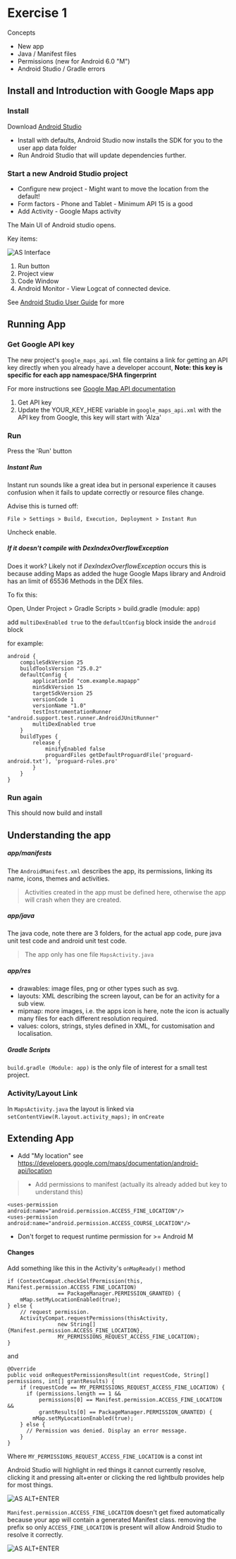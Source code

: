 # Exercise 1 

Concepts
- New app
- Java / Manifest files
- Permissions (new for Android 6.0 "M")
- Android Studio / Gradle errors

## Install and Introduction with Google Maps app

### Install

Download [Android Studio](https://developer.android.com/studio/index.html)

* Install with defaults, Android Studio now installs the SDK for you to the user app data folder
* Run Android Studio that will update dependencies further.


### Start a new Android Studio project

* Configure new project - Might want to move the location from the default!
* Form factors - Phone and Tablet - Minimum API 15 is a good
* Add Activity - Google Maps activity

The Main UI of Android studio opens.

Key items:

![AS Interface](../resources/images/AS-Overview-NewProject.png)

1. Run button
2. Project view
3. Code Window
4. Android Monitor - View Logcat of connected device.

See [Android Studio User Guide](https://developer.android.com/studio/intro/index.html) for more

## Running App

### Get Google API key

The new project's `google_maps_api.xml` file contains a link for getting an API key directly when you already have a developer account, **Note: this key is specific for each app namespace/SHA fingerprint**

For more instructions see [Google Map API documentation](https://developers.google.com/maps/documentation/android-api/start#get-key)

1. Get API key
2. Update the YOUR_KEY_HERE variable in `google_maps_api.xml` with the API key from Google, this key will start with 'AIza'

### Run

Press the 'Run' button 

##### Instant Run

Instant run sounds like a great idea but in personal experience it causes confusion when it fails to update correctly or resource files change.

Advise this is turned off:

`File > Settings > Build, Execution, Deployment > Instant Run`

Uncheck enable.

##### If it doesn't compile with _DexIndexOverflowException_

Does it work? Likely not if _DexIndexOverflowException_ occurs this is because adding Maps as added the huge Google Maps library and Android has an limit of 65536 Methods in the DEX files.

To fix this: 

Open, Under Project > Gradle Scripts > build.gradle (module: app) 

add `multiDexEnabled true`  to the `defaultConfig` block inside the `android` block

for example:
```
android {
    compileSdkVersion 25
    buildToolsVersion "25.0.2"
    defaultConfig {
        applicationId "com.example.mapapp"
        minSdkVersion 15
        targetSdkVersion 25
        versionCode 1
        versionName "1.0"
        testInstrumentationRunner "android.support.test.runner.AndroidJUnitRunner"
        multiDexEnabled true
    }
    buildTypes {
        release {
            minifyEnabled false
            proguardFiles getDefaultProguardFile('proguard-android.txt'), 'proguard-rules.pro'
        }
    }
}
```

### Run again

This should now build and install

## Understanding the app

##### app/manifests
The `AndroidManifest.xml` describes the app, its permissions, linking its name, icons, themes and activities.

> Activities created in the app must be defined here, otherwise the app will crash when they are created.

##### app/java
The java code, note there are 3 folders, for the actual app code, pure java unit test code and android unit test code.

> The app only has one file `MapsActivity.java`

##### app/res

* drawables: image files, png or other types such as svg.
* layouts: XML describing the screen layout, can be for an activity for a sub view. 
* mipmap: more images, i.e. the apps icon is here, note the icon is actually many files for each different resolution required.
* values: colors, strings, styles defined in XML, for customisation and localisation.

##### Gradle Scripts

`build.gradle (Module: app)` is the only file of interest for a small test project.

### Activity/Layout Link

In `MapsActivity.java` the layout is linked via `setContentView(R.layout.activity_maps);` in `onCreate`

## Extending App

* Add "My location" see https://developers.google.com/maps/documentation/android-api/location

>* Add permissions to manifest (actually its already added but key to understand this)
```
<uses-permission android:name="android.permission.ACCESS_FINE_LOCATION"/>
<uses-permission android:name="android.permission.ACCESS_COURSE_LOCATION"/>
```
* Don't forget to request runtime permission for >= Android M

#### Changes

Add something like this in the Activity's `onMapReady()` method

```
if (ContextCompat.checkSelfPermission(this, Manifest.permission.ACCESS_FINE_LOCATION)
                == PackageManager.PERMISSION_GRANTED) {
    mMap.setMyLocationEnabled(true);
} else {
    // request permission.
    ActivityCompat.requestPermissions(thisActivity,
                new String[]{Manifest.permission.ACCESS_FINE_LOCATION},
                MY_PERMISSIONS_REQUEST_ACCESS_FINE_LOCATION);
}
```
and
```
@Override
public void onRequestPermissionsResult(int requestCode, String[] permissions, int[] grantResults) {
    if (requestCode == MY_PERMISSIONS_REQUEST_ACCESS_FINE_LOCATION) {
      if (permissions.length == 1 &&
          permissions[0] == Manifest.permission.ACCESS_FINE_LOCATION &&
          grantResults[0] == PackageManager.PERMISSION_GRANTED) {
        mMap.setMyLocationEnabled(true);
    } else {
      // Permission was denied. Display an error message.
    }
}
```

Where `MY_PERMISSIONS_REQUEST_ACCESS_FINE_LOCATION` is a const int

Android Studio will highlight in red things it cannot currently resolve, clicking it and pressing alt+enter or clicking the red lightbulb provides help for most things.

![AS ALT+ENTER](../resources/images/AS-Alt+Enter.png)

`Manifest.permission.ACCESS_FINE_LOCATION` doesn't get fixed automatically because your app will contain a generated Manifest class. removing the prefix so only `ACCESS_FINE_LOCATION` is present will allow Android Studio to resolve it correctly.

![AS ALT+ENTER](../resources/images/AS-Alt+Enter-Permission.png)
